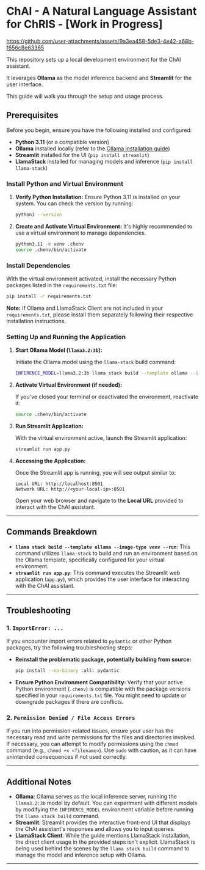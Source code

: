 # ChAI - A Natural Language Assistant for ChRIS - [Work in Progress]

https://github.com/user-attachments/assets/9a3ea458-5de3-4e42-a68b-f656c8e63365


This repository sets up a local development environment for the ChAI assistant.

It leverages **Ollama** as the model inference backend and **Streamlit** for the user interface.

This guide will walk you through the setup and usage process.

## Prerequisites

Before you begin, ensure you have the following installed and configured:

- **Python 3.11** (or a compatible version)
- **Ollama** installed locally (refer to the [Ollama installation guide](<ollama_installation_link>))
- **Streamlit** installed for the UI (`pip install streamlit`)
- **LlamaStack** installed for managing models and inference (`pip install llama-stack`)

### Install Python and Virtual Environment

1.  **Verify Python Installation:** Ensure Python 3.11 is installed on your system. You can check the version by running:

    ```bash
    python3 --version
    ```

2.  **Create and Activate Virtual Environment:** It's highly recommended to use a virtual environment to manage dependencies.

    ```bash
    python3.11 -m venv .chenv
    source .chenv/bin/activate
    ```

### Install Dependencies

With the virtual environment activated, install the necessary Python packages listed in the `requirements.txt` file:

```bash
pip install -r requirements.txt
```

**Note:** If Ollama and LlamaStack Client are not included in your `requirements.txt`, please install them separately following their respective installation instructions.

### Setting Up and Running the Application

1.  **Start Ollama Model (`llama3.2:3b`):**

    Initiate the Ollama model using the `llama-stack` build command:

    ```bash
    INFERENCE_MODEL=llama3.2:3b llama stack build --template ollama --image-type venv --run
    ```

2.  **Activate Virtual Environment (if needed):**

    If you've closed your terminal or deactivated the environment, reactivate it:

    ```bash
    source .chenv/bin/activate
    ```

3.  **Run Streamlit Application:**

    With the virtual environment active, launch the Streamlit application:

    ```bash
    streamlit run app.py
    ```

4.  **Accessing the Application:**

    Once the Streamlit app is running, you will see output similar to:

    ```
    Local URL: http://localhost:8501
    Network URL: http://<your-local-ip>:8501
    ```

    Open your web browser and navigate to the **Local URL** provided to interact with the ChAI assistant.

---

## Commands Breakdown

* **`llama stack build --template ollama --image-type venv --run`**: This command utilizes `llama-stack` to build and run an environment based on the Ollama template, specifically configured for your virtual environment.
* **`streamlit run app.py`**: This command executes the Streamlit web application (`app.py`), which provides the user interface for interacting with the ChAI assistant.

---

## Troubleshooting

### 1. `ImportError: ...`

If you encounter import errors related to `pydantic` or other Python packages, try the following troubleshooting steps:

* **Reinstall the problematic package, potentially building from source:**

    ```bash
    pip install --no-binary :all: pydantic
    ```

* **Ensure Python Environment Compatibility:** Verify that your active Python environment (`.chenv`) is compatible with the package versions specified in your `requirements.txt` file. You might need to update or downgrade packages if there are conflicts.

### 2. `Permission Denied / File Access Errors`

If you run into permission-related issues, ensure your user has the necessary read and write permissions for the files and directories involved. If necessary, you can attempt to modify permissions using the `chmod` command (e.g., `chmod +x <filename>`). Use `sudo` with caution, as it can have unintended consequences if not used correctly.

---

## Additional Notes

* **Ollama**: Ollama serves as the local inference server, running the `llama3.2:3b` model by default. You can experiment with different models by modifying the `INFERENCE_MODEL` environment variable before running the `llama stack build` command.
* **Streamlit**: Streamlit provides the interactive front-end UI that displays the ChAI assistant's responses and allows you to input queries.
* **LlamaStack Client**: While the guide mentions LlamaStack installation, the direct client usage in the provided steps isn't explicit. LlamaStack is being used behind the scenes by the `llama stack build` command to manage the model and inference setup with Ollama.

---

